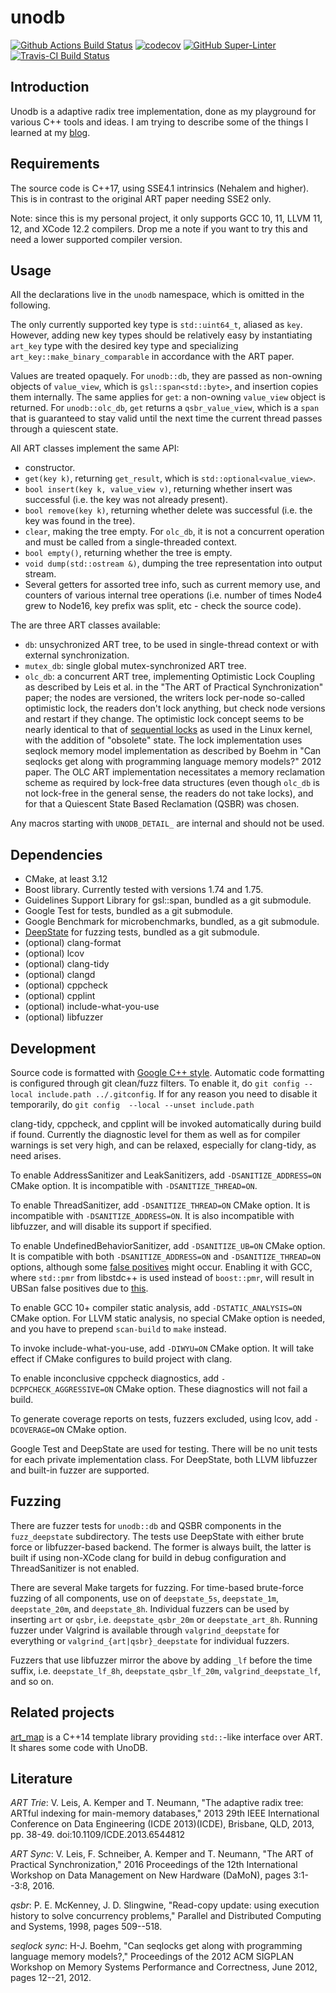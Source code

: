 <!--- -*- gfm -*- -->

# unodb

[![Github Actions Build Status](https://github.com/laurynas-biveinis/unodb/workflows/build/badge.svg)](https://github.com/laurynas-biveinis/unodb/actions?query=workflow%3Abuild)
[![codecov](https://codecov.io/gh/laurynas-biveinis/unodb/branch/master/graph/badge.svg)](https://codecov.io/gh/laurynas-biveinis/unodb)
[![GitHub
Super-Linter](https://github.com/laurynas-biveinis/unodb/workflows/Super-Linter/badge.svg)](https://github.com/marketplace/actions/super-linter)
[![Travis-CI Build
Status](https://travis-ci.org/laurynas-biveinis/unodb.svg?branch=master)](https://travis-ci.org/laurynas-biveinis/unodb)

## Introduction

Unodb is a adaptive radix tree implementation, done as my playground for various
C++ tools and ideas. I am trying to describe some of the things I learned at my
[blog](https://of-code.blogspot.com/search/label/art).

## Requirements

The source code is C++17, using SSE4.1 intrinsics (Nehalem and higher). This is
in contrast to the original ART paper needing SSE2 only.

Note: since this is my personal project, it only supports GCC 10, 11, LLVM 11,
12, and XCode 12.2 compilers. Drop me a note if you want to try this and need a
lower supported compiler version.

## Usage

All the declarations live in the `unodb` namespace, which is omitted in the
following.

The only currently supported key type is `std::uint64_t`, aliased as `key`.
However, adding new key types should be relatively easy by instantiating
`art_key` type with the desired key type and specializing
`art_key::make_binary_comparable` in accordance with the ART paper.

Values are treated opaquely. For `unodb::db`, they are passed as non-owning
objects of `value_view`, which is `gsl::span<std::byte>`, and insertion copies
them internally. The same applies for `get`: a non-owning `value_view` object is
returned. For `unodb::olc_db`, `get` returns a `qsbr_value_view`, which is a
`span` that is guaranteed to stay valid until the next time the current thread
passes through a quiescent state.

All ART classes implement the same API:

* constructor.
* `get(key k)`, returning `get_result`, which is `std::optional<value_view>`.
* `bool insert(key k, value_view v)`, returning whether insert was
  successful (i.e. the key was not already present).
* `bool remove(key k)`, returning whether delete was successful (i.e. the
  key was found in the tree).
* `clear`, making the tree empty. For `olc_db`, it is not a concurrent operation
  and must be called from a single-threaded context.
* `bool empty()`, returning whether the tree is empty.
* `void dump(std::ostream &)`, dumping the tree representation into output
  stream.
* Several getters for assorted tree info, such as current memory use, and
  counters of various internal tree  operations (i.e. number of times Node4 grew
  to Node16, key prefix was split, etc - check the source code).

The are three ART classes available:

* `db`: unsychronized ART tree, to be used in single-thread context or with
  external synchronization.
* `mutex_db`: single global mutex-synchronized ART tree.
* `olc_db`: a concurrent ART tree, implementing Optimistic Lock Coupling as
  described by Leis et al. in the "The ART of Practical Synchronization" paper;
  the nodes are versioned, the writers lock per-node so-called optimistic lock,
  the readers don't lock anything, but check node versions and restart if they
  change. The optimistic lock concept seems to be nearly identical to that of
  [sequential locks][seqlock] as used in the Linux kernel, with the addition of
  "obsolete" state. The lock implementation uses seqlock memory model
  implementation as described by Boehm in "Can seqlocks get along with
  programming language memory models?" 2012 paper. The OLC ART implementation
  necessitates a memory reclamation scheme as required by lock-free data
  structures (even though `olc_db` is not lock-free in the general sense, the
  readers do not take locks), and for that a Quiescent State Based Reclamation
  (QSBR) was chosen.

Any macros starting with `UNODB_DETAIL_` are internal and should not be used.

## Dependencies

* CMake, at least 3.12
* Boost library. Currently tested with versions 1.74 and 1.75.
* Guidelines Support Library for gsl::span, bundled as a git submodule.
* Google Test for tests, bundled as a git submodule.
* Google Benchmark for microbenchmarks, bundled, as a git submodule.
* [DeepState][deepstate] for fuzzing tests, bundled as a git submodule.
* (optional) clang-format
* (optional) lcov
* (optional) clang-tidy
* (optional) clangd
* (optional) cppcheck
* (optional) cpplint
* (optional) include-what-you-use
* (optional) libfuzzer

## Development

Source code is formatted with [Google C++ style][gc++style]. Automatic code
formatting is configured through git  clean/fuzz filters. To enable it, do `git
config --local include.path ../.gitconfig`. If for any reason you need to
disable it temporarily, do `git config  --local --unset include.path`

clang-tidy, cppcheck, and cpplint will be invoked automatically during build if
found. Currently the diagnostic level for them as well as for compiler warnings
is set very high, and can be relaxed, especially for clang-tidy, as need arises.

To enable AddressSanitizer and LeakSanitizers, add `-DSANITIZE_ADDRESS=ON` CMake
option. It is incompatible with `-DSANITIZE_THREAD=ON`.

To enable ThreadSanitizer, add `-DSANITIZE_THREAD=ON` CMake option. It is
incompatible with `-DSANITIZE_ADDRESS=ON`. It is also incompatible with
libfuzzer, and will disable its support if specified.

To enable UndefinedBehaviorSanitizer, add `-DSANITIZE_UB=ON` CMake option. It is
compatible with both `-DSANITIZE_ADDRESS=ON` and `-DSANITIZE_THREAD=ON` options,
although some [false positives][sanitizer-combination-bug] might occur. Enabling
it with GCC, where `std::pmr` from libstdc++ is used instead of `boost::pmr`,
will result in UBSan false positives due to [this][libstdc++ub].

To enable GCC 10+ compiler static analysis, add `-DSTATIC_ANALYSIS=ON` CMake
option. For LLVM static analysis, no special CMake option is needed, and you
have to prepend `scan-build` to `make` instead.

To invoke include-what-you-use, add `-DIWYU=ON` CMake option. It will take
effect if CMake configures to build project with clang.

To enable inconclusive cppcheck diagnostics, add `-DCPPCHECK_AGGRESSIVE=ON`
CMake option. These diagnostics will not fail a build.

To generate coverage reports on tests, fuzzers excluded, using lcov, add
`-DCOVERAGE=ON` CMake option.

Google Test and DeepState are used for testing. There will be no unit tests for
each private implementation class. For DeepState, both LLVM libfuzzer and
built-in fuzzer are supported.

## Fuzzing

There are fuzzer tests for `unodb::db` and QSBR components in the
`fuzz_deepstate` subdirectory. The tests use DeepState with either brute force
or libfuzzer-based backend. The former is always built, the latter is built if
using non-XCode clang for build in debug configuration and ThreadSanitizer is
not enabled.

There are several Make targets for fuzzing. For time-based brute-force fuzzing
of all components, use on of `deepstate_5s`, `deepstate_1m`, `deepstate_20m`,
and `deepstate_8h`. Individual fuzzers can be used by inserting `art` or `qsbr`,
i.e. `deepstate_qsbr_20m` or `deepstate_art_8h`. Running fuzzer under Valgrind
is available through `valgrind_deepstate` for everything or
`valgrind_{art|qsbr}_deepstate` for individual fuzzers.

Fuzzers that use libfuzzer mirror the above by adding `_lf` before the time
suffix, i.e. `deepstate_lf_8h`, `deepstate_qsbr_lf_20m`,
`valgrind_deepstate_lf`, and so on.

## Related projects

[art_map](https://github.com/justinasvd/art_map) is a C++14 template library
providing `std::`-like interface over ART. It shares some code with UnoDB.

## Literature

*ART Trie*: V. Leis, A. Kemper and T. Neumann, "The adaptive radix tree: ARTful
indexing for main-memory databases," 2013 29th IEEE International Conference on
Data Engineering (ICDE 2013)(ICDE), Brisbane, QLD, 2013, pp. 38-49.
doi:10.1109/ICDE.2013.6544812

*ART Sync*: V. Leis, F. Schneiber, A. Kemper and T. Neumann, "The ART of
Practical Synchronization," 2016 Proceedings of the 12th International Workshop
on Data Management on New Hardware (DaMoN), pages 3:1--3:8, 2016.

*qsbr*: P. E. McKenney, J. D. Slingwine, "Read-copy update: using execution
history to solve concurrency problems," Parallel and Distributed Computing and
Systems, 1998, pages 509--518.

*seqlock sync*: H-J. Boehm, "Can seqlocks get along with programming language
memory models?," Proceedings of the 2012 ACM SIGPLAN Workshop on Memory Systems
Performance and Correctness, June 2012, pages 12--21, 2012.

[boostub1]: https://gcc.gnu.org/bugzilla/show_bug.cgi?id=80963

[boostub2]: https://bugs.llvm.org/show_bug.cgi?id=39191

[sanitizer-combination-bug]: https://github.com/google/sanitizers/issues/1106

[libstdc++ub]: https://gcc.gnu.org/bugzilla/show_bug.cgi?id=90442

[gc++style]: https://google.github.io/styleguide/cppguide.html
"Google C++ Style Guide"

[deepstate]: https://github.com/trailofbits/deepstate "DeepState on GitHub"

[seqlock]: https://en.wikipedia.org/wiki/Seqlock
